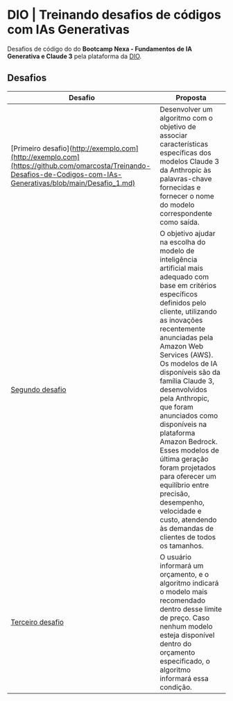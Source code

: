 # DIO | Treinando desafios de códigos com IAs Generativas

Desafios de código do do **Bootcamp Nexa - Fundamentos de IA Generativa e Claude 3** pela plataforma da [DIO](https://www.dio.me/).

## Desafios

| Desafio | Proposta |
| -------- | --------- |
|  [Primeiro desafio](http://exemplo.com](http://exemplo.com](https://github.com/omarcosta/Treinando-Desafios-de-Codigos-com-IAs-Generativas/blob/main/Desafio_1.md) | Desenvolver um algoritmo com o objetivo de associar características específicas dos modelos Claude 3 da Anthropic às palavras-chave fornecidas e fornecer o nome do modelo correspondente como saída. |
|  <a href="http://exemplo.com](http://exemplo.com](https://github.com/omarcosta/Treinando-Desafios-de-Codigos-com-IAs-Generativas/blob/main/Desafio_2.md"  target="_blank" >Segundo desafio</a> | O objetivo ajudar na escolha do modelo de inteligência artificial mais adequado com base em critérios específicos definidos pelo cliente, utilizando as inovações recentemente anunciadas pela Amazon Web Services (AWS). Os modelos de IA disponíveis são da família Claude 3, desenvolvidos pela Anthropic, que foram anunciados como disponíveis na plataforma Amazon Bedrock. Esses modelos de última geração foram projetados para oferecer um equilíbrio entre precisão, desempenho, velocidade e custo, atendendo às demandas de clientes de todos os tamanhos. |
|  <a href="http://exemplo.com](http://exemplo.com](https://github.com/omarcosta/Treinando-Desafios-de-Codigos-com-IAs-Generativas/blob/main/Desafio_3.md"  target="_blank" >Terceiro desafio</a> | O usuário informará um orçamento, e o algoritmo indicará o modelo mais recomendado dentro desse limite de preço. Caso nenhum modelo esteja disponível dentro do orçamento especificado, o algoritmo informará essa condição.|
